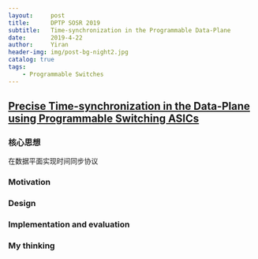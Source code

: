 ```yaml
---
layout:     post
title:      DPTP SOSR 2019
subtitle:   Time-synchronization in the Programmable Data-Plane
date:       2019-4-22
author:     Yiran
header-img: img/post-bg-night2.jpg
catalog: true
tags:
    - Programmable Switches
---
```


## [Precise Time-synchronization in the Data-Plane using Programmable Switching ASICs](https://www.comp.nus.edu.sg/~pravein/papers/DPTP_SOSR19.pdf)
### 核心思想 

在数据平面实现时间同步协议

### Motivation




### Design


### Implementation and evaluation


### My thinking

